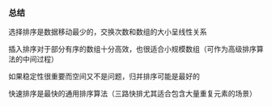 ### 总结

选择排序是数据移动最少的，交换次数和数组的大小呈线性关系

插入排序对于部分有序的数组十分高效，也很适合小规模数组（可作为高级排序算法的中间过程）

如果稳定性很重要而空间又不是问题，归并排序可能是最好的

快速排序是最快的通用排序算法（三路快排尤其适合包含大量重复元素的场景）
